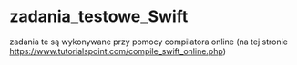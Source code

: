 # zadania_testowe_Swift
zadania te są wykonywane przy pomocy compilatora online (na tej stronie https://www.tutorialspoint.com/compile_swift_online.php)
